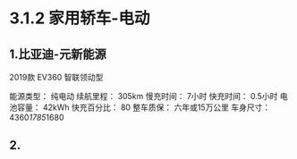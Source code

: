 # 3.1.2 家用轿车-电动

## 1.比亚迪-元新能源

2019款 EV360 智联领动型

能源类型：
纯电动
续航里程：
305km
慢充时间：
7小时
快充时间：
0.5小时
电池容量：
42kWh
快充百分比：
80
整车质保：
六年或15万公里
车身尺寸：
4360*1785*1680



## 2.

